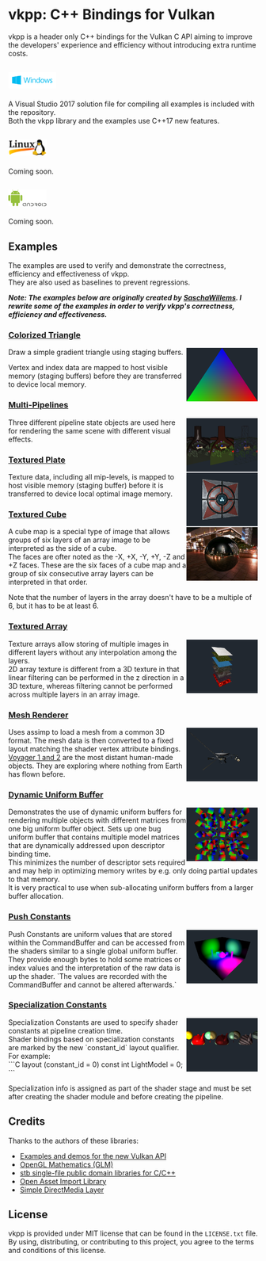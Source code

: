 # vkpp: C++ Bindings for Vulkan
vkpp is a header only C++ bindings for the Vulkan C API aiming to improve
the developers' experience and efficiency without introducing extra
runtime costs.

## <img src="./Images/WindowsLogo.png" alt="" height=33px>
A Visual Studio 2017 solution file for compiling all examples is included with the repository.<br/>
Both the vkpp library and the examples use C++17 new features.

## <img src="./Images/LinuxLogo.png" alt="" height=33px>
Coming soon.

## <img src="./Images/AndroidLogo.png" alt="" height=33px>
Coming soon.

## Examples
The examples are used to verify and demonstrate the correctness, efficiency and effectiveness of vkpp.<br/>
They are also used as baselines to prevent regressions.<br/>

***Note: The examples below are originally created by [SaschaWillems](https://github.com/SaschaWillems/Vulkan). I rewrite some of the examples in order to verify vkpp's correctness, efficiency and effectiveness.***

### [Colorized Triangle](Sample/ColorizedTriangle/)
<img src="./Sample/ColorizedTriangle/ColorizedTriangle.png" height="108px" align="right">

Draw a simple gradient triangle using staging buffers.

Vertex and index data are mapped to host visible memory (staging buffers) before they are transferred to device local memory.

### [Multi-Pipelines](Sample/MultiPipelines/)
<img src="./Sample/MultiPipelines/MultiPipelines.png" height="108px" align="right">

Three different pipeline state objects are used here for rendering the same scene with different visual effects.

### [Textured Plate](Sample/TexturedPlate/)
<img src="./Sample/TexturedPlate/TexturedPlate.png" height="108px" align="right">

Texture data, including all mip-levels, is mapped to host visible memory (staging buffer) before it is transferred to device local optimal image memory.

### [Textured Cube](Sample/TexturedCube/)
<img src="./Sample/TexturedCube/TexturedCube.png" height="108px" align="right">

A cube map is a special type of image that allows groups of six layers of an array image to be interpreted as the side of a cube.<br/>
The faces are ofter noted as the -X, +X, -Y, +Y, -Z and +Z faces. These are the six faces of a cube map and a group of six consecutive array layers can be interpreted in that order.

Note that the number of layers in the array doesn't have to be a multiple of 6, but it has to be at least 6.

### [Textured Array](Sample/TexturedArray/)
<img src="./Sample/TexturedArray/TexturedArray.png" height="108px" align="right">

Texture arrays allow storing of multiple images in different layers without any interpolation among the layers.<br/>
2D array texture is different from a 3D texture in that linear filtering can be performed in the z direction in a 3D texture, whereas filtering cannot be performed across multiple layers in an array image.

### [Mesh Renderer](Sample/MeshRenderer/)
<img src="./Sample/MeshRenderer/MeshRenderer.png" height="108px" align="right">
Uses assimp to load a mesh from a common 3D format. The mesh data is then converted to a fixed layout matching the shader vertex attribute bindings.<br

[Voyager 1 and 2](https://voyager.jpl.nasa.gov/) are the most distant human-made objects. They are exploring where nothing from Earth has flown before.

### [Dynamic Uniform Buffer](Sample/DynamicUniformBuffer/)
<img src="./Sample/DynamicUniformBuffer/DynamicUniformBuffer.png" height="108px" align="right">
Demonstrates the use of dynamic uniform buffers for rendering multiple objects with different matrices from one big uniform buffer object. Sets up one bug uniform buffer that contains multiple model matrices that are dynamically addressed upon descriptor binding time.<br/>
This minimizes the number of descriptor sets required and may help in optimizing memory writes by e.g. only doing partial updates to that memory.<br/>
It is very practical to use when sub-allocating uniform buffers from a larger buffer allocation.

### [Push Constants](Sample/PushConstants/)
<img src="./Sample/PushConstants/PushConstants.png" height="108px" align="right">
Push Constants are uniform values that are stored within the CommandBuffer and can be accessed from the shaders similar to a single global uniform buffer. They provide enough bytes to hold some matrices or index values and the interpretation of the raw data is up the shader. `The values are recorded with the CommandBuffer and cannot be altered afterwards.`

### [Specialization Constants](Sample/SpecializationConstants/)
<img src="./Sample/SpecializationConstants/SpecializationConstants.png" height="108px" align="right">
Specialization Constants are used to specify shader constants at pipeline creation time.<br/>
Shader bindings based on specialization constants are marked by the new `constant_id` layout qualifier. For example:<br/>
```C
    layout (constant_id = 0) const int LightModel = 0;
```

Specialization info is assigned as part of the shader stage and must be set after creating the shader module and before creating the pipeline.

## Credits
Thanks to the authors of these libraries:
 - [Examples and demos for the new Vulkan API](https://github.com/SaschaWillems/Vulkan)
 - [OpenGL Mathematics (GLM)](https://github.com/g-truc/glm)
 - [stb single-file public domain libraries for C/C++](https://github.com/nothings/stb)
 - [Open Asset Import Library](https://github.com/assimp/assimp)
 - [Simple DirectMedia Layer](https://www.libsdl.org/)

## License
vkpp is provided under MIT license that can be found in the ``LICENSE.txt``
file. By using, distributing, or contributing to this project,
you agree to the terms and conditions of this license.
